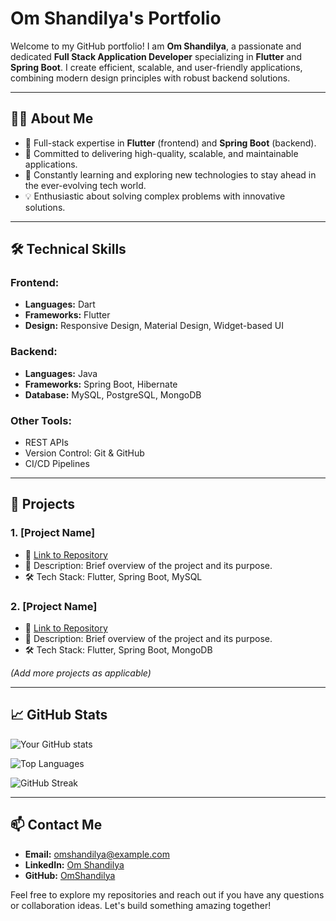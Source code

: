 # Om Shandilya's Portfolio

Welcome to my GitHub portfolio! I am **Om Shandilya**, a passionate and dedicated **Full Stack Application Developer** specializing in **Flutter** and **Spring Boot**. I create efficient, scalable, and user-friendly applications, combining modern design principles with robust backend solutions.

---

## 👨‍💻 About Me
- 🌟 Full-stack expertise in **Flutter** (frontend) and **Spring Boot** (backend).
- 🎯 Committed to delivering high-quality, scalable, and maintainable applications.
- 🌱 Constantly learning and exploring new technologies to stay ahead in the ever-evolving tech world.
- 💡 Enthusiastic about solving complex problems with innovative solutions.

---

## 🛠️ Technical Skills

### Frontend:
- **Languages:** Dart
- **Frameworks:** Flutter
- **Design:** Responsive Design, Material Design, Widget-based UI

### Backend:
- **Languages:** Java
- **Frameworks:** Spring Boot, Hibernate
- **Database:** MySQL, PostgreSQL, MongoDB

### Other Tools:
- REST APIs
- Version Control: Git & GitHub
- CI/CD Pipelines

---

## 🚀 Projects

### 1. **[Project Name]**
   - 🔗 [Link to Repository](#)
   - 🌟 Description: Brief overview of the project and its purpose.
   - 🛠️ Tech Stack: Flutter, Spring Boot, MySQL

### 2. **[Project Name]**
   - 🔗 [Link to Repository](#)
   - 🌟 Description: Brief overview of the project and its purpose.
   - 🛠️ Tech Stack: Flutter, Spring Boot, MongoDB

*(Add more projects as applicable)*

---

## 📈 GitHub Stats

![Your GitHub stats](https://github-readme-stats.vercel.app/api?username=OmShandilya&show_icons=true&theme=radical&count_private=true&include_all_commits=true&hide_title=true&custom_title=My%20GitHub%20Stats)

![Top Languages](https://github-readme-stats.vercel.app/api/top-langs/?username=OmShandilya&layout=compact&theme=radical&langs_count=8)

![GitHub Streak](https://github-readme-streak-stats.herokuapp.com/?user=OmShandilya&theme=radical)

---

## 📫 Contact Me
- **Email:** omshandilya@example.com  
- **LinkedIn:** [Om Shandilya](https://www.linkedin.com/in/omshandilya/)  
- **GitHub:** [OmShandilya](https://github.com/OmShandilya)  

Feel free to explore my repositories and reach out if you have any questions or collaboration ideas. Let's build something amazing together!

<!--
**omshandilya/omshandilya** is a ✨ _special_ ✨ repository because its `README.md` (this file) appears on your GitHub profile.

Here are some ideas to get you started:

- 🔭 I’m currently working on ...
- 🌱 I’m currently learning ...
- 👯 I’m looking to collaborate on ...
- 🤔 I’m looking for help with ...
- 💬 Ask me about ...
- 📫 How to reach me: ...
- 😄 Pronouns: ...
- ⚡ Fun fact: ...
-->
